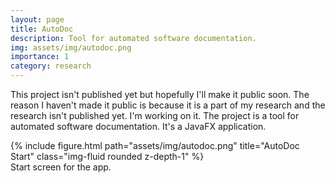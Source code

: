 ```yaml
---
layout: page
title: AutoDoc
description: Tool for automated software documentation.
img: assets/img/autodoc.png
importance: 1
category: research
---
```


This project isn't published yet but hopefully I'll make it public soon. The reason I haven't made it public is because
it is a part of my research and the research isn't published yet. I'm working on it. The project is a tool for automated software documentation. It's a JavaFX application.

<div class="row justify-content-center">
    <div class="col-sm-8 mt-3 mt-md-0">
        {% include figure.html path="assets/img/autodoc.png" title="AutoDoc Start" class="img-fluid rounded z-depth-1" %}
    </div>
</div>
<div class="caption">
    Start screen for the app.
</div>
